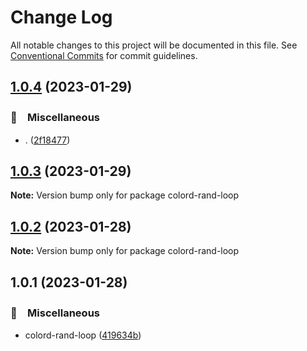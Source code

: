 # Change Log

All notable changes to this project will be documented in this file.
See [Conventional Commits](https://conventionalcommits.org) for commit guidelines.

## [1.0.4](https://github.com/bluelovers/ws-color/compare/colord-rand-loop@1.0.3...colord-rand-loop@1.0.4) (2023-01-29)



### 🔖　Miscellaneous

* . ([2f18477](https://github.com/bluelovers/ws-color/commit/2f18477deca4c767dd3e636d77bd55600ddd59d4))



## [1.0.3](https://github.com/bluelovers/ws-color/compare/colord-rand-loop@1.0.2...colord-rand-loop@1.0.3) (2023-01-29)

**Note:** Version bump only for package colord-rand-loop





## [1.0.2](https://github.com/bluelovers/ws-color/compare/colord-rand-loop@1.0.1...colord-rand-loop@1.0.2) (2023-01-28)

**Note:** Version bump only for package colord-rand-loop





## 1.0.1 (2023-01-28)



### 🔖　Miscellaneous

* colord-rand-loop ([419634b](https://github.com/bluelovers/ws-color/commit/419634b574f31df14e4fc8d6b2489d67cd91e590))
